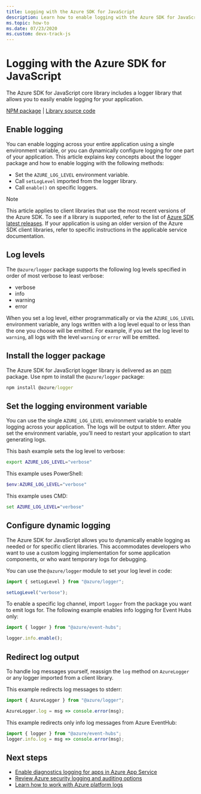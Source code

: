 ```yaml
---
title: Logging with the Azure SDK for JavaScript
description: Learn how to enable logging with the Azure SDK for JavaScript client libraries
ms.topic: how-to
ms.date: 07/23/2020
ms.custom: devx-track-js
---
```


# Logging with the Azure SDK for JavaScript

The Azure SDK for JavaScript core library includes a logger library that allows you to easily enable logging for your application. 

[NPM package](https://www.npmjs.com/package/@azure/logger) | [Library source code](https://github.com/Azure/azure-sdk-for-js/tree/master/sdk/core/logger)

## Enable logging

You can enable logging across your entire application using a single environment variable, or you can dynamically configure logging for one part of your application. This article explains key concepts about the logger package and how to enable logging with the following methods:

- Set the `AZURE_LOG_LEVEL` environment variable.
- Call `setLogLevel` imported from the logger library.
- Call `enable()` on specific loggers.

> [!NOTE]
> This article applies to client libraries that use the most recent versions of the Azure SDK. To see if a library is supported, refer to the list of [Azure SDK latest releases](https://azure.github.io/azure-sdk/releases/latest/index.html#javascript). If your application is using an older version of the Azure SDK client libraries, refer to specific instructions in the applicable service documentation.

## Log levels

The `@azure/logger` package supports the following log levels specified in order of most verbose to least verbose:

- verbose
- info
- warning
- error

When you set a log level, either programmatically or via the `AZURE_LOG_LEVEL` environment variable, any logs written with a log level equal to or less than the one you choose will be emitted. For example, if you set the log level to `warning`, all logs with the level `warning` or `error` will be emitted.

## Install the logger package

The Azure SDK for JavaScript logger library is delivered as an [npm](https://www.npmjs.com/) package. Use npm to install the `@azure/logger` package:

```cmd
npm install @azure/logger
```

## Set the logging environment variable

You can use the single `AZURE_LOG_LEVEL` environment variable to enable logging across your application. The logs will be output to stderr. After you set the environment variable, you’ll need to restart your application to start generating logs.

This bash example sets the log level to verbose:

```bash
export AZURE_LOG_LEVEL="verbose"
```

This example uses PowerShell:

```powershell
$env:AZURE_LOG_LEVEL="verbose"
```

This example uses CMD:

```cmd
set AZURE_LOG_LEVEL="verbose"
```

## Configure dynamic logging

The Azure SDK for JavaScript allows you to dynamically enable logging as needed or for specific client libraries. This accommodates developers who want to use a custom logging implementation for some application components, or who want temporary logs for debugging.

You can use the `@azure/logger` module to set your log level in code:

```js
import { setLogLevel } from "@azure/logger";

setLogLevel("verbose");
```

To enable a specific log channel, import `logger` from the package you want to emit logs for. The following example enables info logging for Event Hubs only:

```js
import { logger } from "@azure/event-hubs";

logger.info.enable();
```

## Redirect log output

To handle log messages yourself, reassign the `log` method on `AzureLogger` or any logger imported from a client library.

This example redirects log messages to stderr:

```js
import { AzureLogger } from "@azure/logger";

AzureLogger.log = msg => console.error(msg);
```

This example redirects only info log messages from Azure EventHub:

```js
import { logger } from "@azure/event-hubs";
logger.info.log = msg => console.error(msg);
```

## Next steps

- [Enable diagnostics logging for apps in Azure App Service](/azure/app-service/troubleshoot-diagnostic-logs)
- [Review Azure security logging and auditing options](/azure/security/fundamentals/log-audit)
- [Learn how to work with Azure platform logs](/azure/azure-monitor/platform/platform-logs-overview)
